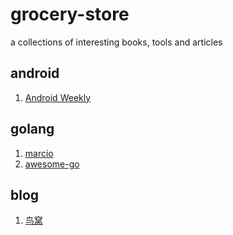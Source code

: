 # grocery-store
a collections of interesting books, tools and articles

## android
1. <a href="http://www.androidweekly.cn/">Android Weekly</a> 

## golang
1. <a href="http://marcio.io/">marcio</a>
2. <a href="https://github.com/avelino/awesome-go">awesome-go</a>

## blog
1. <a href="http://colobu.com/">鸟窝</a>
